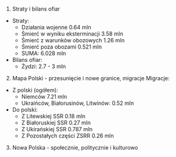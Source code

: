 1. Straty i bilans ofiar
- Straty:
    - Działania wojenne 0.64 mln
    - Śmierć w wyniku eksterminacji 3.58 mln
    - Śmierć z warunków obozowych 1.26 mln
    - Śmierć poza obozami 0.521 mln
    - SUMA: 6.028 mln
- Bilans ofiar:
    - Żydzi: 2.7 - 3 mln

2. Mapa Polski - przesunięcie i nowe granice, migracje
Migracje:
- Z polski (ogółem): 
    - Niemców 7.21 mln
    - Ukraińców, Białorusinów, Litwinów: 0.52 mln
- Do polski:
    - Z Litewskiej SSR 0.18 mln
    - Z Białoruskiej SSR 0.27 mln
    - Z Ukirańskiej SSR 0.787 mln
    - Z Pozostałych części ZSRR 0.26 mln

3. Nowa Polska - społecznie, politycznie i kulturowo

